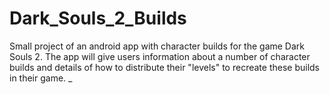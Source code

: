 # Dark_Souls_2_Builds
Small project of an android app with character builds for the
game Dark Souls 2. 
The app will give users information about a number of 
character builds and details of how to distribute their
"levels" to recreate these builds in their game.
_ 

